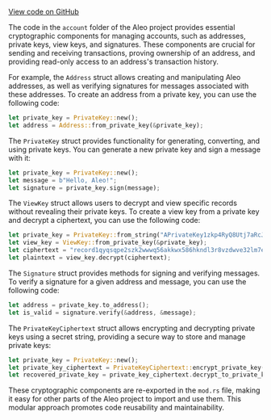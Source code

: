 [View code on GitHub](https://github.com/AleoHQ/aleo/.autodoc/docs/json/wasm/src/account)

The code in the `account` folder of the Aleo project provides essential cryptographic components for managing accounts, such as addresses, private keys, view keys, and signatures. These components are crucial for sending and receiving transactions, proving ownership of an address, and providing read-only access to an address's transaction history.

For example, the `Address` struct allows creating and manipulating Aleo addresses, as well as verifying signatures for messages associated with these addresses. To create an address from a private key, you can use the following code:

```rust
let private_key = PrivateKey::new();
let address = Address::from_private_key(&private_key);
```

The `PrivateKey` struct provides functionality for generating, converting, and using private keys. You can generate a new private key and sign a message with it:

```rust
let private_key = PrivateKey::new();
let message = b"Hello, Aleo!";
let signature = private_key.sign(message);
```

The `ViewKey` struct allows users to decrypt and view specific records without revealing their private keys. To create a view key from a private key and decrypt a ciphertext, you can use the following code:

```rust
let private_key = PrivateKey::from_string("APrivateKey1zkp4RyQ8Utj7aRcJgPQGEok8RMzWwUZzBhhgX6rhmBT8dcP");
let view_key = ViewKey::from_private_key(&private_key);
let ciphertext = "record1qyqsqpe2szk2wwwq56akkwx586hkndl3r8vzdwve32lm7elvphh37rsyqyxx66trwfhkxun9v35hguerqqpqzqrtjzeu6vah9x2me2exkgege824sd8x2379scspmrmtvczs0d93qttl7y92ga0k0rsexu409hu3vlehe3yxjhmey3frh2z5pxm5cmxsv4un97q";
let plaintext = view_key.decrypt(ciphertext);
```

The `Signature` struct provides methods for signing and verifying messages. To verify a signature for a given address and message, you can use the following code:

```rust
let address = private_key.to_address();
let is_valid = signature.verify(&address, &message);
```

The `PrivateKeyCiphertext` struct allows encrypting and decrypting private keys using a secret string, providing a secure way to store and manage private keys:

```rust
let private_key = PrivateKey::new();
let private_key_ciphertext = PrivateKeyCiphertext::encrypt_private_key(&private_key, "mypassword").unwrap();
let recovered_private_key = private_key_ciphertext.decrypt_to_private_key("mypassword").unwrap();
```

These cryptographic components are re-exported in the `mod.rs` file, making it easy for other parts of the Aleo project to import and use them. This modular approach promotes code reusability and maintainability.

